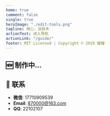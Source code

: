 ```yaml
---
home: true
comment: false
single: true
heroImage: "./edit-tools.png"
tagline: 用心，谈技术
actionText: 进入导航
actionLink: "/guide/"
footer: MIT Licensed | Copyright © 2019 耀耀
---
```


<div align="center" class="show-in-github">
  <img src="https://xin-tan.com/edit-tools.png">
  <br/><br/>
</div>

<div align="center" class="show-in-github">
  <a href="https://xin-tan.com/"> <img src="https://img.shields.io/badge/online-阅读-success.svg?style=popout-square"></a>
  <a href="https://github.com/dongyuanxin"> <img src="https://img.shields.io/badge/author-心谭-ff69b4.svg?style=popout-square"></a>
  <a href="https://github.com/dongyuanxin/blog/blob/master/LICENSE"> <img src="https://img.shields.io/badge/license-MIT-blue.svg?style=popout-square"></a>
  <a href="https://xin-tan.com/"> <img src="https://img.shields.io/badge/about-前端|算法|UI|工具-fa8c16.svg?style=popout-square"></a>
  <br/><br/>
</div>

## 🆕 制作中...

## 📮 联系

- **微信**: 17710909539
- **Email**: 870000@163.com
- **QQ**: 22102107

<style scoped>
main ul {
  line-height: 2.5;
}

.show-in-github {
  display: none;
}
</style>
